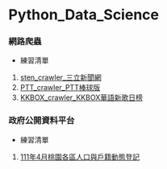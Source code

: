 # Python_Data_Science

### 網路爬蟲

* 練習清單
 1. [sten_crawler_三立新聞網](https://github.com/DarrenLUCreate/Web_Crawler/tree/main/sten_crawler)
 2. [PTT_crawler_PTT棒球版](https://github.com/DarrenLUCreate/Web_Crawler/tree/main/ptt_crawler)
 3. [KKBOX_crawler_KKBOX華語新歌日榜](https://github.com/DarrenLUCreate/Web_Crawler/tree/main/KKBOX_Crawler)


### 政府公開資料平台

* 練習清單
 1. [111年4月桃園各區人口與戶籍動態登記](https://github.com/DarrenLUCreate/Web_Crawler/tree/main/Taoyuan_Population)
